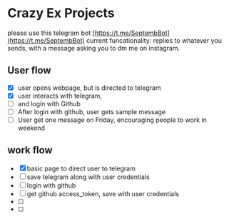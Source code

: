 # Crazy Ex Projects

please use this telegram bot [https://t.me/SeptembBot](https://t.me/SeptembBot)
current funcationality: 
replies to whatever you sends, with a message asking you to dm me on instagram.

## User flow


- [x] user opens webpage, but is directed to telegram
- [x] user interacts with telegram, 
- [ ] and login with Github
- [ ] After login with github, user gets sample message
- [ ] User get one message on Friday, encouraging people to work in weekend

## work flow

- [x] basic page to direct user to telegram
- [ ] save telegram along with user credentials
- [ ] login with github
- [ ] get github access_token, save with user credentials
- [ ] 
- [ ] 

